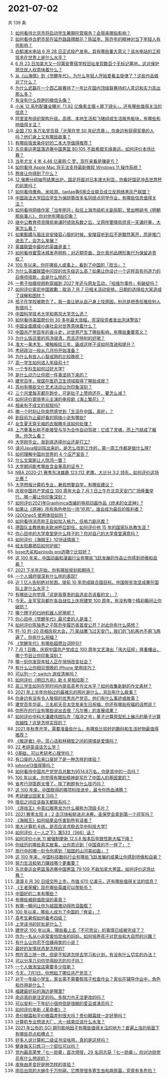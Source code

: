 # 2021-07-02

共 139 条

<!-- BEGIN -->
<!-- 最后更新时间 Fri Jul 02 2021 22:01:33 GMT+0800 (China Standard Time) -->

1. [如何看待北京市将启动学生暑期托管服务？会带来哪些影响？](https://www.zhihu.com/question/469489339)
2. [如何看待合肥市民在延乔路路牌献花？陈延年、陈乔年的精神对当下年轻人有何影响？](https://www.zhihu.com/question/469128325)
3. [白鹤滩水电站 6 月 28
   日正式投产发电，具有哪些重大意义？该水电站的工程技术在世界上是什么水平？](https://www.zhihu.com/question/468406905)
4. [6 月 23
   日加拿大又一印第安寄宿学校旧址发现数百个无标记墓地，这对保护原住民人权意味着什么？](https://www.zhihu.com/question/466975825)
5. [从《山海情》到《觉醒年代》，为什么年轻人开始爱看主旋律了？这些作品做对了什么？](https://www.zhihu.com/question/469250416)
6. [为什么武磊在一个西乙联赛待了一年比在国内顶级联赛待的人意识和实力高出那么多？](https://www.zhihu.com/question/465328241)
7. [有没有什么惊艳的微信头像？](https://www.zhihu.com/question/335825565)
8. [小米 12 系列配置全曝光「1.92
   亿像素主摄＋屏下镜头」，还有哪些值得关注的信息？](https://www.zhihu.com/question/468724694)
9. [阿里宣布组织架构升级，高德、本地生活和飞猪组成生活服务板块，有哪些影响值得关注？](https://www.zhihu.com/question/469485942)
10. [全国 710 多万名党员获「光荣在党 50
    年纪念章」，你身边有获得奖章的人吗？他们身上又有哪些故事？](https://www.zhihu.com/question/469220759)
11. [有哪些宿舍条件好的二本大学值得推荐？](https://www.zhihu.com/question/405920733)
12. [东京奥运男篮落选赛中国男篮 80:105
    不敌希腊无缘奥运，如何评价本场比赛？](https://www.zhihu.com/question/469450593)
13. [当年尤文 4 年 4.48 亿豪购 C 罗，现在来看是赚是亏？](https://www.zhihu.com/question/460546114)
14. [如何看待 Apple Mac 将无法支持最新微软 Windows 11
    操作系统？](https://www.zhihu.com/question/468831434)
15. [熬夜让你得到了什么？](https://www.zhihu.com/question/466329074)
16. [12
    强赛分组抽签结果出炉，国足将面对日本澳大利亚，你看好国足冲击世界杯的前景吗？](https://www.zhihu.com/question/469309297)
17. [如何看待鹰角、米哈游、taptap等6家企业联合成立反网络黑灰产联盟？](https://www.zhihu.com/question/469151321)
18. [中国政法大学回应学生为保研篡改多名同绩点同学作业，有哪些信息值得关注？](https://www.zhihu.com/question/468030220)
19. [如何看待网络作家「当年明月」拟任上海市级机关副局职，曾出畅销书《明朝那些事儿》，你对他有哪些印象？](https://www.zhihu.com/question/469586087)
20. [继中公教育师资降低单课时绩效系数之后，又网传要降低师资一天课时量，大家怎么看？](https://www.zhihu.com/question/468896563)
21. [如果甄嬛与眉庄说安陵容心狠的时候，安陵容听到后不是黯然离开，而是推门进去了，会怎么发展？](https://www.zhihu.com/question/467899688)
22. [英雄联盟中最吵的英雄是谁？](https://www.zhihu.com/question/463184822)
23. [如何看待蜜雪冰城发声明称：对近期歪曲、丑化我司品牌形象行为保留追责权？](https://www.zhihu.com/question/469115341)
24. [100 年以来，你在哪些人或事上，看到了中国的「担当」？](https://www.zhihu.com/question/469083054)
25. [为什么英雄联盟中闪现的优先级这么高？如果让你设计一个这样具有创造力的召唤师技能，会是什么样的？](https://www.zhihu.com/question/462353798)
26. [一男子拍摄视频称穿越到 2027
    年还与网友互动，「哈维尔事件」有破绽吗？](https://www.zhihu.com/question/466675842)
27. [如何评价索尼中国致歉：取消 7 月 7
    日相关活动安排，日期的选择给大家造成了误解和困扰？](https://www.zhihu.com/question/469292670)
28. [孩子在学校被欺负了，我一直让她从自己身上找原因，别总是把责任推给别人有错吗？](https://www.zhihu.com/question/467309194)
29. [中国科学技术大学和南京大学怎么选？](https://www.zhihu.com/question/467774201)
30. [如何看待美国房价创 30 多年最大涨幅，资深投资者发出泡沫警告?](https://www.zhihu.com/question/468992825)
31. [中国全面建成小康社会对世界意味着什么？](https://www.zhihu.com/question/469243529)
32. [中国共产党百年的奋斗史，对世界产生了哪些影响，有哪些重要意义？](https://www.zhihu.com/question/469274581)
33. [为什么饭店里的鸡汤很清，而且还特别的好喝？](https://www.zhihu.com/question/437783371)
34. [准大一美术生，接触板绘三年，画成这样子该如何改进和提升？](https://www.zhihu.com/question/468285218)
35. [考研政治一般从几月份开始准备？](https://www.zhihu.com/question/378053241)
36. [为什么有些人心智成熟的比较晚呢？](https://www.zhihu.com/question/283077831)
37. [高一学生如何进入年级前十?](https://www.zhihu.com/question/426078063)
38. [一个专科生如何过好大学?](https://www.zhihu.com/question/465577553)
39. [是什么动力让你把一件事坚持下来的？](https://www.zhihu.com/question/469017080)
40. [建党百年，我国在医药卫生领域取得了哪些成就？](https://www.zhihu.com/question/468756547)
41. [苏州有哪些文化艺术活动让你印象深刻？](https://www.zhihu.com/question/468763984)
42. [三个月里每天都在跑步，可是肚子上赘肉还在，要怎么减？](https://www.zhihu.com/question/30622462)
43. [如何评价窦骁李沁主演的电视剧《海上繁花》？](https://www.zhihu.com/question/466748640)
44. [相亲有不成文的规矩吗?](https://www.zhihu.com/question/453068049)
45. [哪一个时刻让你突然感觉到「生活在中国，真好」？](https://www.zhihu.com/question/446990478)
46. [到目前为止最好看的网络小说有哪些?](https://www.zhihu.com/question/309401257)
47. [女生夏天穿无袖的衣服腋毛该如何处理？](https://www.zhihu.com/question/49147353)
48. [上汽董事长称不能接受与华为合作自动驾驶：它成了灵魂，而上汽就成了躯体。你怎么看？](https://www.zhihu.com/question/469323054)
49. [大学刚毕业，我到底选择创业还是打工?](https://www.zhihu.com/question/463825926)
50. [请问Java培训班出来的，是怎么找到工作的，第一周工作都是做什么呀?](https://www.zhihu.com/question/445535341)
51. [如何理解中国向世界的 4 个庄严宣告？](https://www.zhihu.com/question/469269512)
52. [什么文案能让人惊鸿一瞥？](https://www.zhihu.com/question/451181423)
53. [大学期间能考哪些含金量高的证书？](https://www.zhihu.com/question/305150359)
54. [NBA 2020-21 赛季东决雄鹿 123:112 老鹰，大比分 3:2
    领先，如何评价这场比赛？](https://www.zhihu.com/question/469442531)
55. [大学想报计算机专业，暑假想要自学，有哪些建议？](https://www.zhihu.com/question/464771225)
56. [庆祝中国共产党成立 100 周年大会 7 月 1
    日上午在北京天安门广场隆重举行，哪一幕让你印象深刻？](https://www.zhihu.com/question/469219832)
57. [如何评价2021年Graphinica改编的电视动画作品《终末的女武神》?](https://www.zhihu.com/question/464238824)
58. [如果让《原神》所有角色参加一场“吃鸡”，谁会成为最后的胜利者？](https://www.zhihu.com/question/467989699)
59. [iQOOneo5 使用体验如何？](https://www.zhihu.com/question/453142804)
60. [如何看待消息称王自如加入格力，任格力副总裁？](https://www.zhihu.com/question/465492294)
61. [德国队主教练勒夫欧洲杯后卸任，如何评价他 15
    年的国家队执教生涯？](https://www.zhihu.com/question/468951189)
62. [你心目中的大学食堂是什么样子的？你对自己的大学食堂满意吗？](https://www.zhihu.com/question/468413171)
63. [如何评价《海贼王》1018话情报？](https://www.zhihu.com/question/468882554)
64. [经太阳暴晒后如何护肤?](https://www.zhihu.com/question/459581662)
65. [bose大鲨和airpods pro选哪个比较好？](https://www.zhihu.com/question/448283010)
66. [这 100
    年来，中国动画和漫画行业有哪些飞跃发展的作品让你感到骄傲和自豪？](https://www.zhihu.com/question/469245060)
67. [2021 下半年开始，你有哪些规划和期待？](https://www.zhihu.com/question/469485176)
68. [一个人城府很深有什么样的表现?](https://www.zhihu.com/question/30478446)
69. [近 1 亿人告别绝对贫困，提前 10
    年完成联合国目标，中国脱贫攻坚成果在国际上是什么水平？](https://www.zhihu.com/question/446264543)
70. [有哪些让你觉得「这是我尊贵的盐选会员该看的文」？](https://www.zhihu.com/question/469477579)
71. [今天，全军官兵都在各自战位上庆祝建党 100
    周年，有没有哪个精彩瞬间让你破防？](https://www.zhihu.com/question/469245739)
72. [哪个牌子的扫地机器人好用呢？](https://www.zhihu.com/question/278037886)
73. [你心目中《觉醒年代》最可爱的人是谁？](https://www.zhihu.com/question/461358216)
74. [如何评价陈独秀之子陈乔年履历表首度公开？对此你有什么感想？](https://www.zhihu.com/question/464933522)
75. [歼-10 歼-20 亮相庆祝大会，71
    架战鹰飞过天安门，我们的飞机再也不用飞两遍了，你有什么祝福？](https://www.zhihu.com/question/469230952)
76. [《觉醒年代》有哪些超燃台词短句?](https://www.zhihu.com/question/463340352)
77. [7 月 1 日晚，庆祝中国共产党成立 100
    周年文艺演出「伟大征程」隆重播出，哪个节目让你印象深刻？](https://www.zhihu.com/question/469370926)
78. [哪一刻你发现年轻人正在悄悄改变社会？](https://www.zhihu.com/question/447184915)
79. [有什么让你相见恨晚的 iPhone 使用技巧？](https://www.zhihu.com/question/33734678)
80. [可以列一个 switch 游戏清单吗？](https://www.zhihu.com/question/454703059)
81. [如何评价《明日方舟》新 6 星帕拉斯？](https://www.zhihu.com/question/468822021)
82. [高三学生如何在短时间内提高高考作文水平？如何收集新鲜的作文素材？](https://www.zhihu.com/question/20545734)
83. [2021 年上半年你拍过的最难忘的照片是什么，背后有什么故事？](https://www.zhihu.com/question/469312329)
84. [你身边有没有令人敬佩的优秀共产党员，他们有什么事迹或故事？](https://www.zhihu.com/question/460118406)
85. [建党百年华诞，三名航天员太空发来生日祝福，你还有哪些祝福的话想说？](https://www.zhihu.com/question/469119958)
86. [你所在的行业有哪些说出去很「凡尔赛」的发展成果？](https://www.zhihu.com/question/447184680)
87. [如何评价中科大潘建伟团队在「祖冲之号」量子计算原型机上展示的量子计算优越性？这是怎样实现的？](https://www.zhihu.com/question/468741820)
88. [2021
    年秋季开学，需要准备些什么，有哪些比较好的数码和生活好物最值得推荐？](https://www.zhihu.com/question/468815943)
89. [《叛逆者》中，蓝心洁和林楠笙之间的感情是爱情吗？](https://www.zhihu.com/question/468148621)
90. [22 考研英语该怎么学？](https://www.zhihu.com/question/468763233)
91. [0基础，可以考研考心理学吗？](https://www.zhihu.com/question/454143796)
92. [有口臭的人后来口臭好了是一种怎样的体验？](https://www.zhihu.com/question/39027318)
93. [iphone13值得等吗？](https://www.zhihu.com/question/445568012)
94. [如何看待中国共产党党员总数为9514.8万名，你是其中的一员吗？](https://www.zhihu.com/question/469009557)
95. [100 年以来，你觉得有哪些精神是写在了中国人的基因里的？](https://www.zhihu.com/question/468804235)
96. [省考行测答题太慢了，除了刷题有什么技巧吗？](https://www.zhihu.com/question/378474843)
97. [这 100 年来，中国取得的哪项科技进步，最令你热血沸腾？](https://www.zhihu.com/question/469247582)
98. [考研建议回家复习吗？](https://www.zhihu.com/question/436085854)
99. [情侣之间应该每天都联系吗？](https://www.zhihu.com/question/447408356)
100. [《游戏王》中真红眼黑龙为什么被称为顶级卡片？](https://www.zhihu.com/question/24348322)
101. [2021 赛季太阳 4：2
     击沉快船挺进总决赛，圣保罗会拿到第一个冠军吗？](https://www.zhihu.com/question/469262115)
102. [《海贼王》如何结尾会伤害到所有读者？](https://www.zhihu.com/question/453888306)
103. [南大计算机卡线，是否应该求稳去华中科技大学?](https://www.zhihu.com/question/467391928)
104. [如何评价《一人之下》第533（566）话？](https://www.zhihu.com/question/469386521)
105. [如何评价小米 11 被强制更新 12.5.8
     版本后导致性能大幅下降？](https://www.zhihu.com/question/466557336)
106. [你经历的哪些真实故事，让你意识到「中国真的不一样了」？](https://www.zhihu.com/question/429896850)
107. [旅行中的哪一刻令你感到「祖国的山河美如画」？](https://www.zhihu.com/question/468764145)
108. [这 100
     年来，中国科技数码行业有哪些飞跃发展的成果让你感到骄傲和自豪？](https://www.zhihu.com/question/468832684)
109. [努力生活和努力赚钱哪个更重要？](https://www.zhihu.com/question/466534018)
110. [东京奥运会男篮落选赛中国男篮 79:109
     不敌加拿大男篮，如何评价这场比赛？](https://www.zhihu.com/question/469226684)
111. [滴滴 6 月 30 日纽交所上市，市值 670
     亿美元，还有哪些值得关注的信息？](https://www.zhihu.com/question/469170831)
112. [《王者荣耀》现在哪些英雄可以带斩杀？](https://www.zhihu.com/question/466600116)
113. [中国好的二本有哪些？](https://www.zhihu.com/question/282553012)
114. [有哪些被颜值耽误的美食？](https://www.zhihu.com/question/463302536)
115. [有哪一瞬间让你为祖国激动得热泪盈眶？](https://www.zhihu.com/question/276636947)
116. [100 年以来，哪些人成为了中国的「脊梁」？](https://www.zhihu.com/question/469067940)
117. [高考生暑假如何备考四级？](https://www.zhihu.com/question/464509224)
118. [上学读书的好处是什么？](https://www.zhihu.com/question/466708151)
119. [建党这 100
     年以来，哪些看上去「不可思议」的事情已经被完成了？](https://www.zhihu.com/question/468798487)
120. [作为一名从小非常害怕昆虫的妈妈，如何培养孩子对昆虫和大自然的兴趣？](https://www.zhihu.com/question/468299114)
121. [有什么让你忍不住姨母笑的小说？](https://www.zhihu.com/question/443447926)
122. [最好的友情状态是怎样的?](https://www.zhihu.com/question/24091183)
123. [想在高三拼一拼，但是不知道怎样去学习和计划，有没有什么切实的办法？](https://www.zhihu.com/question/467995879)
124. [可以分享几句你觉得励志的句子吗？](https://www.zhihu.com/question/462684741)
125. [一个人做淘宝店需要多少技能？](https://www.zhihu.com/question/21030919)
126. [今天，7月1日，你想起了哪位共产党员？](https://www.zhihu.com/question/469216571)
127. [对于一年级小学生，家长需不需要帮孩子检查作业？家长在辅导作业中，角色和作用是什么？](https://www.zhihu.com/question/466551332)
128. [福建最好玩的海边是哪里?](https://www.zhihu.com/question/463975941)
129. [命运真的是注定的吗，多努力也无法更改的吗？](https://www.zhihu.com/question/468059308)
130. [可以安利一下年纪小很帅但是很糊的爱豆或演员吗？](https://www.zhihu.com/question/458588894)
131. [如何评价电影《革命者》？](https://www.zhihu.com/question/457600870)
132. [贵价眼霜和平价眼霜差别很大吗？贵价眼霜就一定好用吗？](https://www.zhihu.com/question/309788732)
133. [计算机专业想进大厂，大一结束应该什么水准？](https://www.zhihu.com/question/450241362)
134. [2021 年公布的 SCI
     期刊影响因子有哪些值得关注的地方？普遍上涨的局面下有哪些亮点和槽点？](https://www.zhihu.com/question/469074125)
135. [好多人说计算机二级证书没啥用，真的是这样吗？](https://www.zhihu.com/question/432050455)
136. [健身每天只练习一个部位可以吗？](https://www.zhihu.com/question/402800360)
137. [党内最高荣誉「七一勋章」首次颁授，29
     名同志获「七一勋章」，你对功勋党员有什么想说的？](https://www.zhihu.com/question/468683456)
138. [皮肤由差变好是种怎样的体验？](https://www.zhihu.com/question/37375085)
139. [雨后出现的大蜗牛千万别碰，它携带很多寄生虫和病原菌，究竟有多危险？](https://www.zhihu.com/question/468733508)

<!-- END -->
